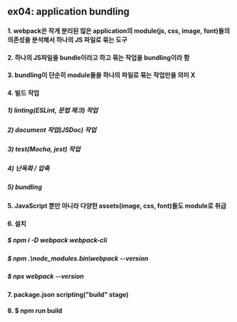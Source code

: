 ## ex04: application bundling

#### 1. webpack은 작게 분리된 많은 application의 module(js, css, image, font)들의 의존성을 분석해서 하나의 JS 파일로 묶는 도구
#### 2. 하나의 JS파일을 bundle이라고 하고 묶는 작업을 bundling이라 함
#### 3. bundling이 단순히 module들을 하나의 파일로 묶는 작업만을 의미 X
#### 4. 빌드 작업
##### 1) linting(ESLint, 문법 체크) 작업
##### 2) document 작업(JSDoc) 작업
##### 3) test(Mocha, jest) 작업
##### 4) 난독화 / 압축
##### 5) bundling
#### 5. JavaScript 뿐만 아니라 다양한 assets(image, css, font)들도 module로 취급
#### 6. 설치
##### $ npm i -D webpack webpack-cli
##### $ npm .\node_modules\.bin\webpack --version
##### $ npx webpack --version
#### 7. package.json scripting("build" stage)
#### 8. $ npm run build